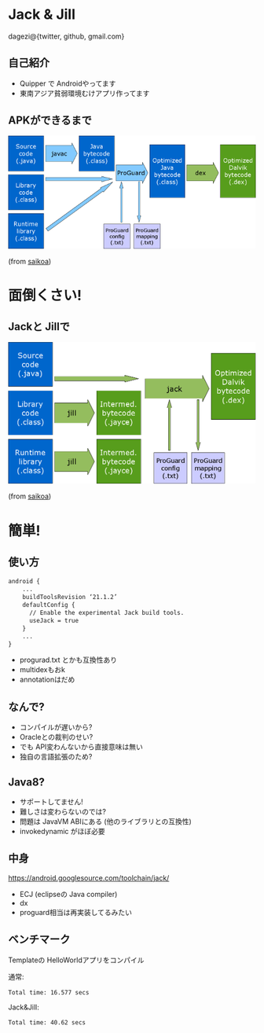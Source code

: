 # Jack & Jill

dagezi@{twitter, github, gmail.com}



## 自己紹介

- Quipper で Androidやってます
- 東南アジア貧弱環境むけアプリ作ってます



## APKができるまで

![old](javac_proguard_dex.png)

(from [saikoa](https://www.saikoa.com/blog/the_upcoming_jack_and_jill_compilers_in_android))



# 面倒くさい!



## Jackと Jillで

![new](jack_jill.png)

(from [saikoa](https://www.saikoa.com/blog/the_upcoming_jack_and_jill_compilers_in_android))



# 簡単!



## 使い方

```
android {
    ...
    buildToolsRevision ‘21.1.2’
    defaultConfig {
      // Enable the experimental Jack build tools.
      useJack = true
    }
    ...
}
```

- progurad.txt とかも互換性あり
- multidexもおk
- annotationはだめ



## なんで?
- コンパイルが遅いから?
- Oracleとの裁判のせい?
 - でも API変わんないから直接意味は無い
- 独自の言語拡張のため?



## Java8?

- サポートしてません!
- 難しさは変わらないのでは?
 - 問題は JavaVM ABIにある (他のライブラリとの互換性)
 - invokedynamic がほぼ必要



## 中身

https://android.googlesource.com/toolchain/jack/

- ECJ (eclipseの Java compiler)
- dx
- proguard相当は再実装してるみたい



## ベンチマーク

Templateの HelloWorldアプリをコンパイル

通常:

```
Total time: 16.577 secs
```

Jack&Jill:

```
Total time: 40.62 secs
```




